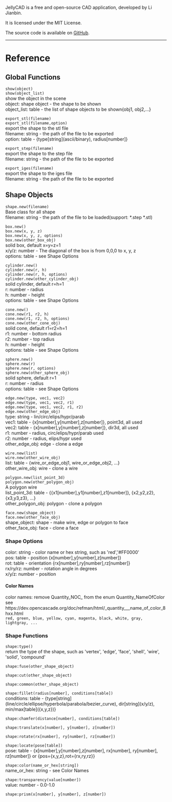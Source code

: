 <p>JellyCAD is a free and open-source CAD application, developed by Li Jianbin.</p>
<p>It is licensed under the MIT License.</p>
<p>The source code is available on <a href="https://github.com/Jelatine/JellyCAD">GitHub</a>.</p>
<hr>
<h1>Reference</h1>

<h2>Global Functions</h2>
<p>
    <code>show(object)</code><br>
    <code>show(object_list) </code><br>
    show the object in the scene<br>
    object: shape object - the shape to be shown<br>
    object_list: table - the list of shape objects to be shown{obj1, obj2,...}
</p>
<p>
    <code>export_stl(filename)</code><br>
    <code>export_stl(filename,option)</code><br>
    export the shape to the stl file<br>
    filename: string - the path of the file to be exported<br>
    option: table - {type[string](ascii/binary), radius[number]}
</p>
<p>
    <code>export_step(filename)</code><br>
    export the shape to the step file<br>
    filename: string - the path of the file to be exported<br>
</p>
<p>
    <code>export_iges(filename)</code><br>
    export the shape to the iges file<br>
    filename: string - the path of the file to be exported<br>
</p>

<h2>Shape Objects</h2>
<p>
    <code>shape.new(filename)</code><br>
    Base class for all shape<br>
    filename: string - the path of the file to be loaded(support: *.step *.stl)
</p>
<p>
    <code>box.new()</code><br>
    <code>box.new(x, y, z)</code><br>
    <code>box.new(x, y, z, options)</code><br>
    <code>box.new(other_box_obj)</code><br>
    solid box, default x=y=z=1<br>
    x/y/z: number - The diagonal of the box is from 0,0,0 to x, y, z<br>
    options: table - see Shape Options
</p>
<p>
    <code>cylinder.new()</code><br>
    <code>cylinder.new(r, h)</code><br>
    <code>cylinder.new(r, h, options)</code><br>
    <code>cylinder.new(other_cylinder_obj)</code><br>
    solid cylinder, default r=h=1<br>
    r: number - radius<br>
    h: number - height<br>
    options: table - see Shape Options
</p>
<p>
    <code>cone.new()</code><br>
    <code>cone.new(r1, r2, h)</code><br>
    <code>cone.new(r1, r2, h, options)</code><br>
    <code>cone.new(other_cone_obj)</code><br>
    solid cone, default r1=r2=h=1<br>
    r1: number - bottom radius<br>
    r2: number - top radius<br>
    h: number - height<br>
    options: table - see Shape Options
</p>
<p>
    <code>sphere.new()</code><br>
    <code>sphere.new(r)</code><br>
    <code>sphere.new(r, options)</code><br>
    <code>sphere.new(other_sphere_obj)</code><br>
    solid sphere, default r=1<br>
    r: number - radius<br>
    options: table - see Shape Options
</p>
<p>
    <code>edge.new(type, vec1, vec2)</code><br>
    <code>edge.new(type, vec1, vec2, r1)</code><br>
    <code>edge.new(type, vec1, vec2, r1, r2)</code><br>
    <code>edge.new(other_edge_obj)</code><br>
    type: string - lin/circ/elips/hypr/parab<br>
    vec1: table - {x[number],y[number],z[number]}, point3d, all used<br>
    vec2: table - {x[number],y[number],z[number]}, dir3d, all used<br>
    r1: number - radius, circ/elips/hypr/parab used<br>
    r2: number - radius, elips/hypr used<br>
    other_edge_obj: edge - clone a edge
</p>
<p>
    <code>wire.new(list)</code><br>
    <code>wire.new(other_wire_obj)</code><br>
    list: table - {wire_or_edge_obj1, wire_or_edge_obj2, ...}<br>
    other_wire_obj: wire - clone a wire
</p>
<p>
    <code>polygon.new(list_point_3d)</code><br>
    <code>polygon.new(other_polygon_obj)</code><br>
    A polygon wire<br>
    list_point_3d: table - {{x1[number],y1[number],z1[number]}, {x2,y2,z2}, {x3,y3,z3}, ...}<br>
    other_polygon_obj: polygon - clone a polygon
</p>
<p>
    <code>face.new(shape_object)</code><br>
    <code>face.new(other_face_obj)</code><br>
    shape_object: shape - make wire, edge or polygon to face<br>
    other_face_obj: face - clone a face
</p>

<h3>Shape Options</h3>
<p>
    color: string - color name or hex string, such as 'red','#FF0000'<br>
    pos: table - position {x[number],y[number],z[number]}<br>
    rot: table - orientation {rx[number],ry[number],rz[number]}<br>
    rx/ry/rz: number - rotation angle in degrees<br>
    x/y/z: number - position<br>
</p>
<h4>Color Names</h4>
<p>
    color names: remove Quantity_NOC_ from the enum Quantity_NameOfColor<br>
    see https://dev.opencascade.org/doc/refman/html/_quantity___name_of_color_8hxx.html<br>
    <code>red, green, blue, yellow, cyan, magenta, black, white, gray, lightgray, ...</code><br>
</p>

<h3>Shape Functions</h3>

<p>
    <code>shape:type()</code><br>
    return the type of the shape, such as 'vertex', 'edge', 'face', 'shell', 'wire', 'solid', 'compound'<br>
</p>
<p>
    <code>shape:fuse(other_shape_object)</code><br>
</p>
<p>
    <code>shape:cut(other_shape_object)</code><br>
</p>
<p>
    <code>shape:common(other_shape_object)</code><br>
</p>
<p>
    <code>shape:fillet(radius[number], conditions[table])</code><br>
    conditions: table - {type[string](line/circle/ellipse/hyperbola/parabola/bezier_curve), dir[string](x/y/z), min/max[table]({x,y,z})}<br>
</p>
<p>
    <code>shape:chamfer(distance[number], conditions[table])</code><br>
</p>
<p>
    <code>shape:translate(x[number], y[number], z[number])</code><br>
</p>
<p>
    <code>shape:rotate(rx[number], ry[number], rz[number])</code><br>
</p>
<p>
    <code>shape:locate(pose[table])</code><br>
    pose: table - {x[number],y[number],z[number], rx[number], ry[number], rz[number]} or {pos={x,y,z},rot={rx,ry,rz}}<br>
</p>
<p>
    <code>shape:color(name_or_hex[string])</code><br>
    name_or_hex: string - see Color Names<br>
</p>
<p>
    <code>shape:transparency(value[number])</code><br>
    value: number - 0.0-1.0<br>
</p>
<p>
    <code>shape:prism(x[number], y[number], z[number])</code><br>
</p>